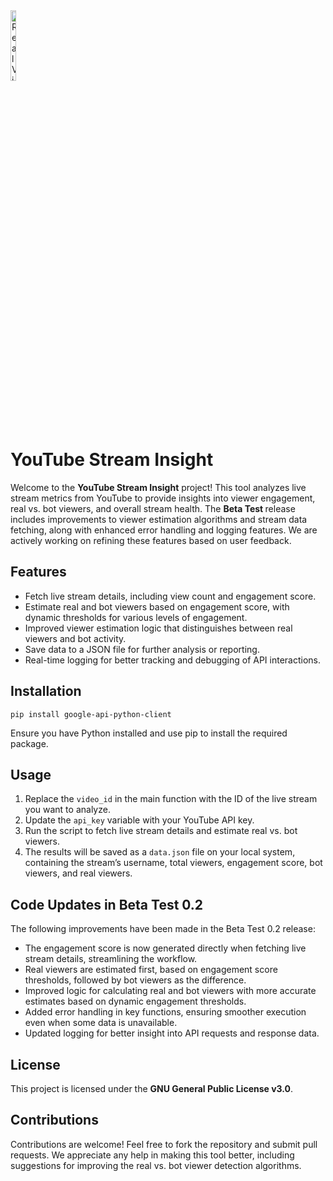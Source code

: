 <!DOCTYPE html>
<html lang="en">
<head>
    <meta charset="UTF-8">
    <meta name="viewport" content="width=device-width, initial-scale=1.0">
</head>
<body>
        <img src="https://github.com/user-attachments/assets/99f3051c-76e7-48d5-b921-6a3846358ece" alt="RealView Audit Tool Overview" style="width:17%;max-width:50px;">

<h1>YouTube Stream Insight</h1>
<p>Welcome to the <strong>YouTube Stream Insight</strong> project! This tool analyzes live stream metrics from YouTube to provide insights into viewer engagement, real vs. bot viewers, and overall stream health. The <strong>Beta Test </strong> release includes improvements to viewer estimation algorithms and stream data fetching, along with enhanced error handling and logging features. We are actively working on refining these features based on user feedback.</p>

<h2>Features</h2>
<ul>
    <li>Fetch live stream details, including view count and engagement score.</li>
    <li>Estimate real and bot viewers based on engagement score, with dynamic thresholds for various levels of engagement.</li>
    <li>Improved viewer estimation logic that distinguishes between real viewers and bot activity.</li>
    <li>Save data to a JSON file for further analysis or reporting.</li>
    <li>Real-time logging for better tracking and debugging of API interactions.</li>
</ul>

<h2>Installation</h2>
<pre><code>pip install google-api-python-client</code></pre>
<p>Ensure you have Python installed and use pip to install the required package.</p>

<h2>Usage</h2>
<ol>
    <li>Replace the <code>video_id</code> in the main function with the ID of the live stream you want to analyze.</li>
    <li>Update the <code>api_key</code> variable with your YouTube API key.</li>
    <li>Run the script to fetch live stream details and estimate real vs. bot viewers.</li>
    <li>The results will be saved as a <code>data.json</code> file on your local system, containing the stream’s username, total viewers, engagement score, bot viewers, and real viewers.</li>
</ol>

<h2>Code Updates in Beta Test 0.2</h2>
<p>The following improvements have been made in the Beta Test 0.2 release:</p>
<ul>
    <li>The engagement score is now generated directly when fetching live stream details, streamlining the workflow.</li>
    <li>Real viewers are estimated first, based on engagement score thresholds, followed by bot viewers as the difference.</li>
    <li>Improved logic for calculating real and bot viewers with more accurate estimates based on dynamic engagement thresholds.</li>
    <li>Added error handling in key functions, ensuring smoother execution even when some data is unavailable.</li>
    <li>Updated logging for better insight into API requests and response data.</li>
</ul>

<h2>License</h2>
<p>This project is licensed under the <strong>GNU General Public License v3.0</strong>.</p>

<h2>Contributions</h2>
<p>Contributions are welcome! Feel free to fork the repository and submit pull requests. We appreciate any help in making this tool better, including suggestions for improving the real vs. bot viewer detection algorithms.</p>

</body>
</html>
